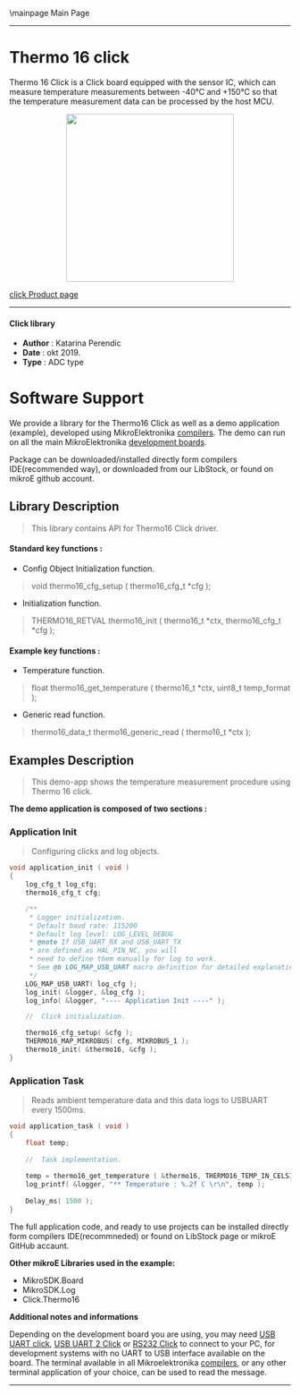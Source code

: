 \mainpage Main Page
 
 

---
# Thermo 16 click

Thermo 16 Click is a Click board equipped with the sensor IC, which can measure temperature measurements between -40°C and +150°C so that the temperature measurement data can be processed by the host MCU. 

<p align="center">
  <img src="https://download.mikroe.com/images/click_for_ide/thermo16_click.png" height=300px>
</p>

[click Product page](https://www.mikroe.com/thermo-16-click)

---


#### Click library 

- **Author**        : Katarina Perendic
- **Date**          : okt 2019.
- **Type**          : ADC type


# Software Support

We provide a library for the Thermo16 Click 
as well as a demo application (example), developed using MikroElektronika 
[compilers](https://shop.mikroe.com/compilers). 
The demo can run on all the main MikroElektronika [development boards](https://shop.mikroe.com/development-boards).

Package can be downloaded/installed directly form compilers IDE(recommended way), or downloaded from our LibStock, or found on mikroE github account. 

## Library Description

> This library contains API for Thermo16 Click driver.

#### Standard key functions :

- Config Object Initialization function.
> void thermo16_cfg_setup ( thermo16_cfg_t *cfg ); 
 
- Initialization function.
> THERMO16_RETVAL thermo16_init ( thermo16_t *ctx, thermo16_cfg_t *cfg );

#### Example key functions :

-  Temperature function.
> float thermo16_get_temperature ( thermo16_t *ctx, uint8_t temp_format );
 
- Generic read function.
> thermo16_data_t thermo16_generic_read ( thermo16_t *ctx );

## Examples Description

>  This demo-app shows the temperature measurement procedure using Thermo 16 click.

**The demo application is composed of two sections :**

### Application Init 

> Configuring clicks and log objects.

```c
void application_init ( void )
{
    log_cfg_t log_cfg;
    thermo16_cfg_t cfg;

    /** 
     * Logger initialization.
     * Default baud rate: 115200
     * Default log level: LOG_LEVEL_DEBUG
     * @note If USB_UART_RX and USB_UART_TX 
     * are defined as HAL_PIN_NC, you will 
     * need to define them manually for log to work. 
     * See @b LOG_MAP_USB_UART macro definition for detailed explanation.
     */
    LOG_MAP_USB_UART( log_cfg );
    log_init( &logger, &log_cfg );
    log_info( &logger, "---- Application Init ----" );

    //  Click initialization.

    thermo16_cfg_setup( &cfg );
    THERMO16_MAP_MIKROBUS( cfg, MIKROBUS_1 );
    thermo16_init( &thermo16, &cfg );
}
```

### Application Task

> Reads ambient temperature data and this data logs to USBUART every 1500ms.

```c
void application_task ( void )
{
    float temp;
    
    //  Task implementation.
    
    temp = thermo16_get_temperature ( &thermo16, THERMO16_TEMP_IN_CELSIUS );
    log_printf( &logger, "** Temperature : %.2f C \r\n", temp );
    
    Delay_ms( 1500 );
}
```

The full application code, and ready to use projects can be  installed directly form compilers IDE(recommneded) or found on LibStock page or mikroE GitHub accaunt.

**Other mikroE Libraries used in the example:** 

- MikroSDK.Board
- MikroSDK.Log
- Click.Thermo16

**Additional notes and informations**

Depending on the development board you are using, you may need 
[USB UART click](https://shop.mikroe.com/usb-uart-click), 
[USB UART 2 Click](https://shop.mikroe.com/usb-uart-2-click) or 
[RS232 Click](https://shop.mikroe.com/rs232-click) to connect to your PC, for 
development systems with no UART to USB interface available on the board. The 
terminal available in all Mikroelektronika 
[compilers](https://shop.mikroe.com/compilers), or any other terminal application 
of your choice, can be used to read the message.



---
